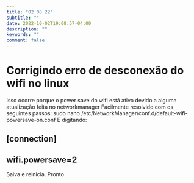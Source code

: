 ```yaml
---
title: "02 08 22"
subtitle: ""
date: 2022-10-02T19:08:57-04:00
description: ""
keywords: ""
comment: false
---
```


# Corrigindo erro de desconexão do wifi no linux


Isso ocorre porque o power save do wifi está ativo devido a alguma atualização feita no networkmanager 
Facilmente resolvido com os seguintes passos:
sudo nano /etc/NetworkManager/conf.d/default-wifi-powersave-on.conf
E digitando:
## [connection]
## wifi.powersave=2
Salva e reinicia. Pronto
